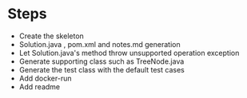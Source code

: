 # Steps

* Create the skeleton
* Solution.java , pom.xml and notes.md generation
* Let Solution.java's method throw unsupported operation exception
* Generate supporting class such as TreeNode.java
* Generate the test class with the default test cases
* Add docker-run
* Add readme